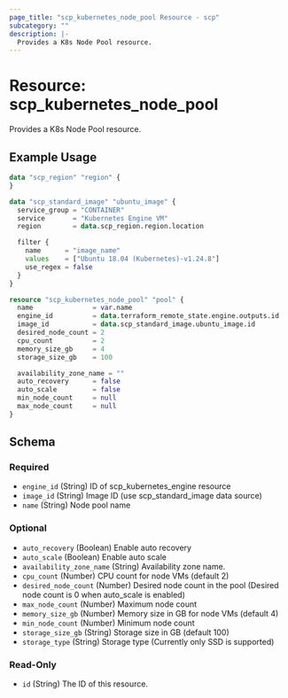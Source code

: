 ```yaml
---
page_title: "scp_kubernetes_node_pool Resource - scp"
subcategory: ""
description: |-
  Provides a K8s Node Pool resource.
---
```


# Resource: scp_kubernetes_node_pool

Provides a K8s Node Pool resource.


## Example Usage

```terraform
data "scp_region" "region" {
}

data "scp_standard_image" "ubuntu_image" {
  service_group = "CONTAINER"
  service       = "Kubernetes Engine VM"
  region        = data.scp_region.region.location

  filter {
    name      = "image_name"
    values    = ["Ubuntu 18.04 (Kubernetes)-v1.24.8"]
    use_regex = false
  }
}

resource "scp_kubernetes_node_pool" "pool" {
  name               = var.name
  engine_id          = data.terraform_remote_state.engine.outputs.id
  image_id           = data.scp_standard_image.ubuntu_image.id
  desired_node_count = 2
  cpu_count          = 2
  memory_size_gb     = 4
  storage_size_gb    = 100

  availability_zone_name = ""
  auto_recovery      = false
  auto_scale         = false
  min_node_count     = null
  max_node_count     = null
}
```

<!-- schema generated by tfplugindocs -->
## Schema

### Required

- `engine_id` (String) ID of scp_kubernetes_engine resource
- `image_id` (String) Image ID (use scp_standard_image data source)
- `name` (String) Node pool name

### Optional

- `auto_recovery` (Boolean) Enable auto recovery
- `auto_scale` (Boolean) Enable auto scale
- `availability_zone_name` (String) Availability zone name.
- `cpu_count` (Number) CPU count for node VMs (default 2)
- `desired_node_count` (Number) Desired node count in the pool (Desired node count is 0 when auto_scale is enabled)
- `max_node_count` (Number) Maximum node count
- `memory_size_gb` (Number) Memory size in GB for node VMs (default 4)
- `min_node_count` (Number) Minimum node count
- `storage_size_gb` (String) Storage size in GB (default 100)
- `storage_type` (String) Storage type (Currently only SSD is supported)

### Read-Only

- `id` (String) The ID of this resource.
